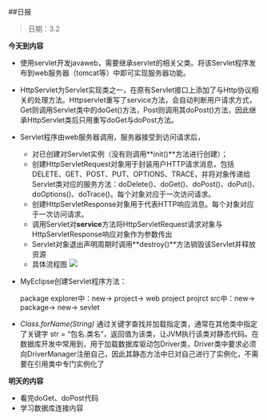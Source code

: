 ##日报
> 日期：3.2

**今天到内容**

* 使用servlet开发javaweb，需要继承servlet的相关父类。将该Servlet程序发布到web服务器（tomcat等）中即可实现服务器功能。
* HttpServlet为Servlet实现类之一，在原有Servlet接口上添加了与Http协议相关的处理方法。Httpservlet重写了service方法，会自动判断用户请求方式，Get则调用Servlet类中的doGet()方法，Post则调用其doPost()方法，因此继承HttpServlet类后只用重写doGet与doPost方法。
* Servlet程序由web服务器调用，服务器接受到访问请求后，
	* 对已创建对Servlet实例（没有则调用**init()**方法进行创建）；
	* 创建HttpServletRequest对象用于封装用户HTTP请求消息，包括DELETE、GET、POST、PUT、OPTIONS、TRACE，并将对象传递给Servlet类对应的服务方法：doDelete()、doGet()、doPost()、doPut()、doOptions()、doTrace()。每个对象对应于一次访问请求。
	* 创建HttpServletResponse对象用于代表HTTP响应消息。每个对象对应于一次访问请求。
	* 调用Servlet对**service**方法将HttpServletRequest请求对象与HttpServletResponse响应对象作为参数传出
	* Servlet对象退出声明周期时调用**destroy()**方法销毁该Servlet并释放资源
	* 具体流程图
	![](http://images.cnitblog.com/i/289233/201405/311054556978749.png)
* MyEclipse创建Servlet程序方法：

	package explorer中：new-> project-> web project
	projrct src中：new-> package-> new-> sevlet
	
* *Class.forName(String)* 通过关键字查找并加载指定类，通常在其他类中指定了关键字 str = “包名.类名”，返回值为该类，让JVM执行该类对静态代码。在数据库开发中常用到，用于加载数据库驱动包Driver类，Driver类中要求必须向DriverManager注册自己，因此其静态方法中已对自己进行了实例化，不需要在引用类中专门实例化了

**明天的内容**

* 看完doGet、doPost代码
* 学习数据库连接内容